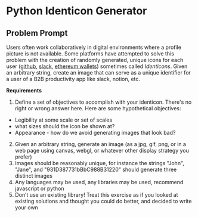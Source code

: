 # Python Identicon Generator

## Problem Prompt

Users often work collaboratively in digital environments where a profile picture is not available. Some platforms have attempted to solve this problem with the creation of randomly generated, unique icons for each user ([github](https://github.blog/2013-08-14-identicons/), [slack](https://slack.zendesk.com/hc/article_attachments/360048182573/Screen_Shot_2019-10-01_at_5.08.29_PM.png), [ethereum wallets](https://github.com/ethereum/blockies)) sometimes called *Identicons*. Given an arbitrary string, create an image that can serve as a unique identifier for a user of a B2B productivity app like slack, notion, etc.

**Requirements**

1. Define a set of objectives to accomplish with your identicon. There's no right or wrong answer here. Here are some hypothetical objectives:
- Legibility at some scale or set of scales 
- what sizes should the icon be shown at?
- Appearance - how do we avoid generating images that look bad?
2. Given an arbitrary string, generate an image (as a jpg, gif, png, or in a web page using canvas, webgl, or whatever other display strategy you prefer)
3. Images should be reasonably unique, for instance the strings "John", "Jane", and "931D387731bBbC988B31220" should generate three distinct images
4. Any languages may be used, any libraries may be used, recommend javascript or python
5. Don’t use an existing library! Treat this exercise as if you looked at existing solutions and thought you could do better, and decided to write your own